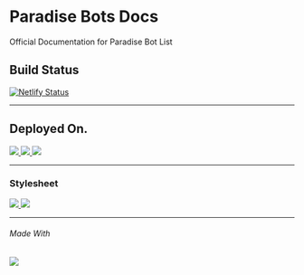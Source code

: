 # Paradise Bots Docs
Official Documentation for Paradise Bot List


## Build Status
[![Netlify Status](https://api.netlify.com/api/v1/badges/f7c23833-3623-49fc-8f00-aa7630056a37/deploy-status)](https://app.netlify.com/sites/naughty-morse-04f767/deploys)


---

## Deployed On.

<a aria-label="Vercel" href="https://vercel.com">
  <img src="https://img.shields.io/badge/Vercel-success-brightgreen.svg?style=for-the-badge&logo=vercel&labelColor=000000&logoWidth=20">
</a>
<a aria-label="Netlify" href="https://netlify.com">
  <img src="https://img.shields.io/badge/Netlify-success-brightgreen.svg?style=for-the-badge&logo=netlify&labelColor=000000&logoWidth=20">
</a>
<a aria-label="Gatsby" href="https://gatsbyjs.com">
  <img src="https://img.shields.io/badge/Gatsby-success-brightgreen.svg?style=for-the-badge&logo=gatsby&labelColor=000000&logoWidth=20">
</a>

---

### Stylesheet

<a aria-label="css" href="">
  <img src="https://img.shields.io/badge/stylesheet-css3-blue.svg?style=for-the-badge&logo=css3&labelColor=000000&logoWidth=20">
</a>

<a aria-label="Bootstrap" href="https://getbootstrap.com/">
  <img src="https://img.shields.io/badge/stylesheet-bootstrap-blue.svg?style=for-the-badge&logo=bootstrap&labelColor=000000&logoWidth=20">
</a>

---

###### Made With
<a aria-label="React.js" href="https://reactjs.org/">
  <img src="https://img.shields.io/badge/React.js-v16.5.1-brightgreen.svg?style=for-the-badge&logo=react&labelColor=000000&logoWidth=20">
</a>
